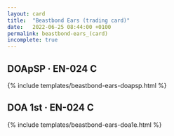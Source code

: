 ```yaml
---
layout: card
title:  "Beastbond Ears (trading card)"
date:   2022-06-25 08:44:00 +0100
permalink: beastbond-ears_(card)
incomplete: true
---
```


## DOApSP &middot; EN-024 C

{% include templates/beastbond-ears-doapsp.html %}


## DOA 1st &middot; EN-024 C

{% include templates/beastbond-ears-doa1e.html %}
